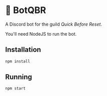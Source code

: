 🤖 BotQBR
===
A Discord bot for the guild _Quick Before Reset_.

You'll need NodeJS to run the bot.

Installation
---

```bash
npm install
```

Running
---

```bash
npm start
```